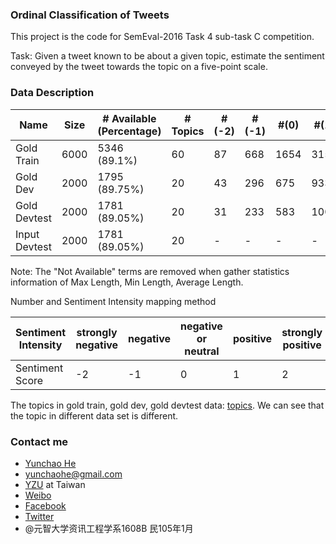 ### Ordinal Classification of Tweets

This project is the code for SemEval-2016 Task 4 sub-task C competition.

Task: Given a tweet known to be about a given topic, estimate the sentiment conveyed by the tweet towards the topic on a five-point scale.

### Data Description

|Name|Size|# Available (Percentage)|# Topics|#(-2)|#(-1)|#(0) |#(1)|#(2)|Max Length|Min Length|Average Length|
|------|------|------|------|------|------|------|------|------|------|------|------|
|Gold Train|6000|5346 (89.1%)|60|87|668|1654|3154|437|34|5|19.49|
|Gold Dev|2000|1795 (89.75%)|20|43|296|675|933|53|31|6|19.58|
|Gold Devtest|2000|1781 (89.05%)|20|31|233|583|1005|148|31|5|19.69|
|Input Devtest|2000|1781 (89.05%)|20|-|-|-|-|-|31|5|19.69|

Note: The "Not Available" terms are removed when gather statistics information of Max Length, Min Length, Average Length.

Number and Sentiment Intensity mapping method

|Sentiment Intensity|strongly negative|negative|negative or neutral|positive|strongly positive|
|------|------|------|------|------|------|
|Sentiment Score|-2|-1|0|1|2|

The topics in gold train, gold dev, gold devtest data: [topics](./MD/topics.MD). We can see that the topic in different data set is different.

### Contact me

* [Yunchao He](https://plus.google.com/+YunchaoHe)
* yunchaohe@gmail.com
* [YZU](http://www.yzu.edu.tw/) at Taiwan
* [Weibo](http://weibo.com/heyunchao)
* [Facebook](https://www.facebook.com/yunchao.h)
* [Twitter](https://twitter.com/candlewill)
* @元智大学资讯工程学系1608B 民105年1月